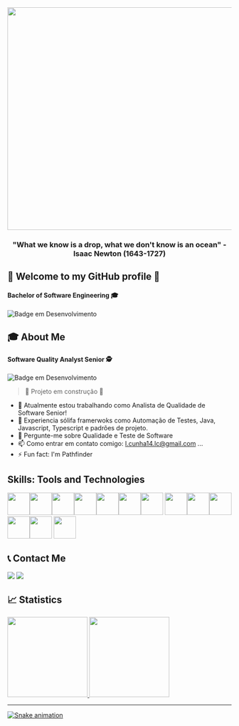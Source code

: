 
<img src="https://github.com/user-attachments/assets/b9cbc422-fcee-44e7-bb8d-c1b7663fd01e" width="1200" height="500"/>
<h3 align="center"><b>"What we know is a drop, what we don't know is an ocean" - Isaac Newton (1643-1727)</b></h3>

## 🎉 Welcome to my GitHub profile 👋
#### <p>Bachelor of Software Engineering &#x1F393;</p>  
![Badge em Desenvolvimento](http://img.shields.io/static/v1?label=STATUS&message=%20STUDYING-95%&color=BLUE&style=for-the-badge)

## 🎓 About Me
#### <p>Software Quality Analyst Senior &#128373;</p> 
![Badge em Desenvolvimento](https://img.shields.io/badge/EXPERIENCE-4%20YEARS-blue)

> :construction: Projeto em construção :construction:
- 🔭 Atualmente estou trabalhando como Analista de Qualidade de Software Senior!
- 🌱 Experiencia sólifa framerwoks como Automação de Testes, Java, Javascript, Typescript e padrões de projeto.
- 💬 Pergunte-me sobre Qualidade e Teste de Software
- 📫 Como entrar em contato comigo: l.cunha14.lc@gmail.com ...
- ⚡ Fun fact: I'm Pathfinder

## Skills: Tools and Technologies

<img src="https://cdn.jsdelivr.net/gh/devicons/devicon/icons/git/git-original.svg" width="50" height="50"/><img src="https://cdn.jsdelivr.net/gh/devicons/devicon/icons/java/java-original.svg" width="50" height="50"/><img src="https://cdn.jsdelivr.net/gh/devicons/devicon/icons/gitlab/gitlab-original.svg" width="50" height="50"/><img src="https://cdn.jsdelivr.net/gh/devicons/devicon/icons/github/github-original.svg" width="50" height="50" /><img src="https://cdn.jsdelivr.net/gh/devicons/devicon/icons/selenium/selenium-original.svg" width="50" height="50" /><img src="https://cdn.jsdelivr.net/gh/devicons/devicon/icons/apache/apache-original.svg" width="50" height="50"/><img src="https://cdn.jsdelivr.net/gh/devicons/devicon/icons/windows8/windows8-original.svg" width="50" height="50" />
<img src="https://cdn.jsdelivr.net/gh/devicons/devicon/icons/jenkins/jenkins-original.svg" width="50" height="50"/><img src="https://cdn.jsdelivr.net/gh/devicons/devicon/icons/cucumber/cucumber-plain.svg" width="50" height="50 "/><img src="https://cdn.jsdelivr.net/gh/devicons/devicon/icons/circleci/circleci-plain.svg" width="50" height="50 "/><img src="https://cdn.jsdelivr.net/gh/devicons/devicon/icons/html5/html5-original.svg" width="50" height="50 "/><img src="https://cdn.jsdelivr.net/gh/devicons/devicon/icons/javascript/javascript-original.svg" width="50" height="50 "/> <img src="https://github.com/user-attachments/assets/8456be37-3d24-4bc6-aff1-5e53c6af0b44" width="50" height="50 "/>


          
## 📞 Contact Me
 <div>
<a href="https://www.instagram.com/lusca_2.0/" target="_blank"><img src="https://github.com/user-attachments/assets/f6345943-f1ae-4a88-bd68-b4334e49071f" target="_blank"></a>
<a href="https://www.linkedin.com/in/lrodrigues21/" target="_blank"><img src="https://github.com/user-attachments/assets/1c0ef777-0a77-4a6e-ad4d-d2015ae51e68" target="_blank"></a>           
</div>         
          
          
          
          
## 📈 Statistics       
<div>
<a href="https://github.com/Mr-Lucasz">
<img height="180em" src="https://git![cypress](https://github.com/user-attachments/assets/256d812f-b5a4-4fd8-b469-e27cf5f5ba51)
hub-readme-stats.vercel.app/api/top-langs/?username=Mr-Lucasz&layout=compact&langs_count=7&theme=dracula"/> <img height="180em" src="https://github-readme-stats.vercel.app/api?username=Mr-Lucasz&show_icons=true&theme=merko"/>
</div>
          
      
***

![Snake animation](https://github.com/Mr-Lucasz/Mr-Lucasz/blob/output/github-contribution-grid-snake.svg)
